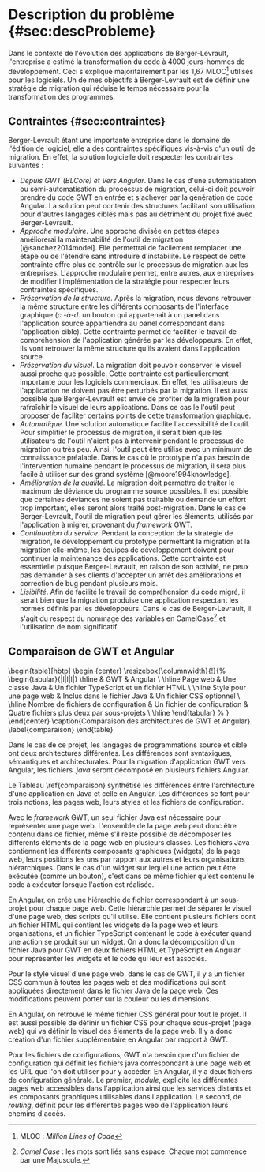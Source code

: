 # Description du problème {#sec:descProbleme}

Dans le contexte de l'évolution des applications de Berger-Levrault,
    l'entreprise a estimé la transformation du code à 4000 jours-hommes de développement.
Ceci s'explique majoritairement par les 1,67 MLOC[^mloc] utilisés pour les logiciels.
Un de mes objectifs à Berger-Levrault est de définir une stratégie de migration
    qui réduise le temps nécessaire pour la transformation des programmes.

[^mloc]: MLOC : _Million Lines of Code_

## Contraintes {#sec:contraintes}

Berger-Levrault étant une importante entreprise dans le domaine de l'édition de logiciel,
    elle a des contraintes spécifiques vis-à-vis d'un outil de migration.
En effet, la solution logicielle doit respecter les contraintes suivantes :

- _Depuis GWT (BLCore) et Vers Angular_. Dans le cas d'une automatisation ou semi-automatisation du processus de migration,
    celui-ci doit pouvoir prendre du code GWT en entrée et s'achever par la génération de code Angular.
    La solution peut contenir des structures facilitant son utilisation pour d'autres langages cibles mais pas au détriment du projet fixé avec Berger-Levrault.
- _Approche modulaire_. Une approche divisée en petites étapes améliorerai la maintenabilité de l'outil de migration [@sanchez2014model].
    Elle permettrai de facilement remplacer une étape ou de l'étendre sans introduire d'instabilité.
    Le respect de cette contrainte offre plus de contrôle sur le processus de migration aux les entreprises.
    L'approche modulaire permet, entre autres, aux entreprises de modifier l'implémentation de la stratégie pour respecter leurs contraintes spécifiques.
- _Préservation de la structure_. Après la migration, nous devons retrouver la même structure entre les différents composants de l'interface graphique (_c.-à-d._ un bouton qui appartenait à un panel dans l'application source appartiendra au panel correspondant dans l'application cible).
    Cette contrainte permet de faciliter le travail de compréhension de l'application générée par les développeurs.
    En effet, ils vont retrouver la même structure qu'ils avaient dans l'application source.
- _Préservation du visuel_. La migration doit pouvoir conserver le visuel aussi proche que possible.
    Cette contrainte est particulièrement importante pour les logiciels commerciaux.
    En effet, les utilisateurs de l'application ne doivent pas être perturbés par la migration.
    Il est aussi possible que Berger-Levrault est envie de profiter de la migration
        pour rafraîchir le visuel de leurs applications.
    Dans ce cas le l'outil peut proposer de faciliter certains points de cette transformation graphique.
- _Automatique_. Une solution automatique facilite l'accessibilité de l'outil.
    Pour simplifier le processus de migration, il serait bien que les utilisateurs de l'outil n'aient pas à intervenir pendant le processus de migration ou très peu.
    Ainsi, l'outil peut être utilisé avec un minimum de connaissance préalable.
    Dans le cas où le prototype n'a pas besoin de l'intervention humaine pendant le processus de migration,
        il sera plus facile à utiliser sur des grand système [@moore1994knowledge].
- _Amélioration de la qualité_. La migration doit permettre de traiter le maximum de déviance du programme source possibles.
    Il est possible que certaines déviances ne soient pas traitable ou demande un effort trop important,
        elles seront alors traité post-migration.
    Dans le cas de Berger-Levrault, l'outil de migration peut gérer les éléments, utilisés par l'application à migrer, provenant du _framework_ GWT.
- _Continuation du service_. Pendant la conception de la stratégie de migration, le développement du prototype permettant la migration et la migration elle-même,
        les équipes de développement doivent pour continuer la maintenance des applications.
    Cette contrainte est essentielle puisque Berger-Levrault, en raison de son activité, ne peux pas demander à ses clients d'accepter
        un arrêt des améliorations et correction de bug pendant plusieurs mois.
- _Lisibilité_. Afin de facilité le travail de compréhension du code migré,
        il serait bien que la migration produise une application respectant les normes définis par les développeurs.
    Dans le cas de Berger-Levrault, il s'agit du respect du nommage des variables en CamelCase[^CamelCase]
        et l'utilisation de nom significatif.

[^CamelCase]: _Camel Case_ : les mots sont liés sans espace. Chaque mot commence par une Majuscule.

## Comparaison de GWT et Angular

\begin{table}[hbtp]
    \begin {center}
    \resizebox{\columnwidth}{!}{%
    \begin{tabular}{|l|l|l|}
        \hline
         & GWT & Angular \\
        \hline
        Page web    & Une classe Java & Un fichier TypeScript et un fichier HTML \\
        \hline
        Style pour une page web & Inclus dans le fichier Java & Un fichier CSS optionnel \\
        \hline
        Nombre de fichiers de configuration & Un fichier de configuration & Quatre fichiers plus deux par sous-projets \\
        \hline
    \end{tabular} %
    }
    \end{center}
    \caption{Comparaison des architectures de GWT et Angular}
    \label{comparaison}
\end{table}

Dans le cas de ce projet, les langages de programmations source et cible ont deux architectures différentes.
Les différences sont syntaxiques, sémantiques et architecturales.
Pour la migration d'application GWT vers Angular, les fichiers _.java_ seront décomposé en plusieurs fichiers Angular.

Le Tableau \ref{comparaison} synthétise les différences entre l'architecture d'une application en Java et celle en Angular.
Les différences se font pour trois notions, les pages web, leurs styles et les fichiers de configuration.

Avec le _framework_ GWT, un seul fichier Java est nécessaire pour représenter une page web.
L'ensemble de la page web peut donc être contenu dans ce fichier,
    même s'il reste possible de décomposer les différents éléments de la page web en plusieurs classes.
Les fichiers Java contiennent les différents composants graphiques (widgets) de la page web, leurs positions les uns par rapport aux autres et leurs organisations hiérarchiques.
Dans le cas d'un widget sur lequel une action peut être exécutée (comme un bouton), c'est dans ce
    même fichier qu'est contenu le code à exécuter lorsque l'action est réalisée.

En Angular, on crée une hiérarchie de fichier correspondant à un sous-projet pour chaque page web.
Cette hiérarchie permet de séparer le visuel d'une page web, des scripts qu'il utilise.
Elle contient plusieurs fichiers dont un fichier HTML qui contient les widgets de la page web et leurs organisations,
    et un fichier TypeScript contenant le code à exécuter quand une action se produit sur un widget.
On a donc la décomposition d'un fichier Java pour GWT en deux fichiers HTML et TypeScript en Angular pour représenter les widgets et le code qui leur est associés.

Pour le style visuel d'une page web, dans le cas de GWT, il y a un fichier CSS commun à toutes les pages web et des modifications qui sont appliquées directement dans le fichier Java de la page web.
Ces modifications peuvent porter sur la couleur ou les dimensions.

En Angular, on retrouve le même fichier CSS général pour tout le projet.
Il est aussi possible de définir un fichier CSS pour chaque sous-projet (page web) qui va définir le visuel des éléments de la page web.
Il y a donc création d'un fichier supplémentaire en Angular par rapport à GWT.

Pour les fichiers de configurations, GWT n'a besoin que d'un fichier de configuration qui définit
    les fichiers java correspondant à une page web et les URL que l'on doit utiliser pour y accéder.
En Angular, il y a deux fichiers de configuration générale. Le premier, _module_, explicite les différentes pages web accessibles dans l'application ainsi que les services distants et les composants graphiques utilisables dans l'application. Le second, de _routing_, définit pour les différentes pages web de l'application leurs chemins d'accès.
